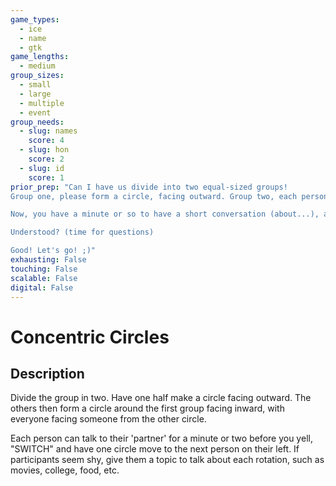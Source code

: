 ```yaml
---
game_types:
  - ice
  - name
  - gtk
game_lengths:
  - medium
group_sizes:
  - small
  - large
  - multiple
  - event
group_needs:
  - slug: names
    score: 4
  - slug: hon
    score: 2
  - slug: id
    score: 1
prior_prep: "Can I have us divide into two equal-sized groups!
Group one, please form a circle, facing outward. Group two, each person find a partner from group one and look deep in their eyes! One partner per person! 

Now, you have a minute or so to have a short conversation (about...), and when I say 'Switch' the group in the middle will move clockwise to the next partner from the outside group. 

Understood? (time for questions)

Good! Let's go! ;)"
exhausting: False
touching: False
scalable: False
digital: False
---
```

# Concentric Circles

## Description
Divide the group in two. Have one half make a circle facing outward. The others then form a circle around the first group facing inward, with everyone facing someone from the other circle. 

Each person can talk to their 'partner' for a minute or two before you yell, "SWITCH" 
and have one circle move to the next person on their left. If participants seem shy, give them a topic to talk about each rotation, such as movies, college, food, etc.
